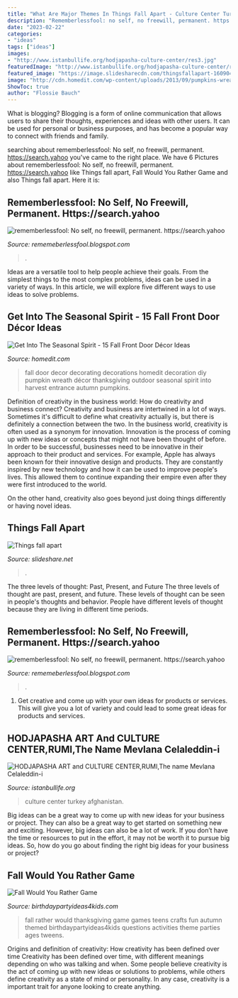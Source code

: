 ```yaml
---
title: "What Are Major Themes In Things Fall Apart - Culture Center Turkey Afghanistan"
description: "Rememberlessfool: no self, no freewill, permanent. https://search.yahoo"
date: "2023-02-22"
categories:
- "ideas"
tags: ["ideas"]
images:
- "http://www.istanbullife.org/hodjapasha-culture-center/res3.jpg"
featuredImage: "http://www.istanbullife.org/hodjapasha-culture-center/res3.jpg"
featured_image: "https://image.slidesharecdn.com/thingsfallapart-160904120542/95/things-fall-apart-39-638.jpg?cb=1472990813"
image: "http://cdn.homedit.com/wp-content/uploads/2013/09/pumpkins-wreath-for-fall.jpg"
ShowToc: true
author: "Flossie Bauch"
---
```



What is blogging?
Blogging is a form of online communication that allows users to share their thoughts, experiences and ideas with other users. It can be used for personal or business purposes, and has become a popular way to connect with friends and family.

	

		
searching about rememberlessfool: No self, no freewill, permanent. https://search.yahoo you've came to the right place. We have 6 Pictures about rememberlessfool: No self, no freewill, permanent. https://search.yahoo like Things fall apart, Fall Would You Rather Game and also Things fall apart. Here it is:
		
    
## Rememberlessfool: No Self, No Freewill, Permanent. Https://search.yahoo

<img loading=lazy src="https://1.bp.blogspot.com/-PFsnpVk_dL4/XkHvB3dar8I/AAAAAAAAclA/aPQLMYwuSbw5uON040Q9_DEqwhYK1e8CACLcBGAsYHQ/s1600/Untitled430.png" onerror="this.onerror=null;this.src='https://tse1.mm.bing.net/th?id=OIP.O7__VeO_Iysmd6yZRBpOqgHaEK&amp;pid=15.1';" alt="rememberlessfool: No self, no freewill, permanent. https://search.yahoo">

_Source: rememeberlessfool.blogspot.com_

>. 

	

Ideas are a versatile tool to help people achieve their goals. From the simplest things to the most complex problems, ideas can be used in a variety of ways. In this article, we will explore five different ways to use ideas to solve problems.

    
## Get Into The Seasonal Spirit - 15 Fall Front Door Décor Ideas

<img loading=lazy src="http://cdn.homedit.com/wp-content/uploads/2013/09/pumpkins-wreath-for-fall.jpg" onerror="this.onerror=null;this.src='https://tse3.mm.bing.net/th?id=OIP.P548JgEdXHRgTMj02azyzQHaJ7&amp;pid=15.1';" alt="Get Into The Seasonal Spirit - 15 Fall Front Door Décor Ideas">

_Source: homedit.com_

>fall door decor decorating decorations homedit decoration diy pumpkin wreath décor thanksgiving outdoor seasonal spirit into harvest entrance autumn pumpkins. 

	

Definition of creativity in the business world: How do creativity and business connect?
Creativity and business are intertwined in a lot of ways. Sometimes it's difficult to define what creativity actually is, but there is definitely a connection between the two. 
In the business world, creativity is often used as a synonym for innovation. Innovation is the process of coming up with new ideas or concepts that might not have been thought of before. In order to be successful, businesses need to be innovative in their approach to their product and services. For example, Apple has always been known for their innovative design and products. They are constantly inspired by new technology and how it can be used to improve people's lives. This allowed them to continue expanding their empire even after they were first introduced to the world. 

On the other hand, creativity also goes beyond just doing things differently or having novel ideas.

    
## Things Fall Apart

<img loading=lazy src="https://image.slidesharecdn.com/thingsfallapart-160904120542/95/things-fall-apart-39-638.jpg?cb=1472990813" onerror="this.onerror=null;this.src='https://tse2.mm.bing.net/th?id=OIP.F3fAUPAa38mkzw6q4zkK3gHaEK&amp;pid=15.1';" alt="Things fall apart">

_Source: slideshare.net_

>. 

	

The three levels of thought: Past, Present, and Future
The three levels of thought are past, present, and future. These levels of thought can be seen in people's thoughts and behavior. People have different levels of thought because they are living in different time periods.

    
## Rememberlessfool: No Self, No Freewill, Permanent. Https://search.yahoo

<img loading=lazy src="https://1.bp.blogspot.com/-CyaricRHEkw/XgvbtisTh_I/AAAAAAAAb2I/ZY_ewffLqYc-z7PxA_6197drchPKe0abQCLcBGAsYHQ/s1600/Untitled114.png" onerror="this.onerror=null;this.src='https://tse4.mm.bing.net/th?id=OIP.jHh1chWUF4j1cPWiMK4MUAHaEK&amp;pid=15.1';" alt="rememberlessfool: No self, no freewill, permanent. https://search.yahoo">

_Source: rememeberlessfool.blogspot.com_

>. 

	

1. Get creative and come up with your own ideas for products or services. This will give you a lot of variety and could lead to some great ideas for products and services.

    
## HODJAPASHA ART And CULTURE CENTER,RUMI,The Name Mevlana Celaleddin-i

<img loading=lazy src="http://www.istanbullife.org/hodjapasha-culture-center/res3.jpg" onerror="this.onerror=null;this.src='https://tse2.mm.bing.net/th?id=OIP.TsV1xGbBgf2dllCTFrqVKwHaBh&amp;pid=15.1';" alt="HODJAPASHA ART and CULTURE CENTER,RUMI,The name Mevlana Celaleddin-i">

_Source: istanbullife.org_

>culture center turkey afghanistan. 

	

Big ideas can be a great way to come up with new ideas for your business or project. They can also be a great way to get started on something new and exciting. However, big ideas can also be a lot of work. If you don’t have the time or resources to put in the effort, it may not be worth it to pursue big ideas. So, how do you go about finding the right big ideas for your business or project?

    
## Fall Would You Rather Game

<img loading=lazy src="http://www.birthdaypartyideas4kids.com/fall-would-you-rather.png" onerror="this.onerror=null;this.src='https://tse3.mm.bing.net/th?id=OIP.WlS0XJbMDW_ecX6NcrV0CAAAAA&amp;pid=15.1';" alt="Fall Would You Rather Game">

_Source: birthdaypartyideas4kids.com_

>fall rather would thanksgiving game games teens crafts fun autumn themed birthdaypartyideas4kids questions activities theme parties ages tweens. 

	

Origins and definition of creativity: How creativity has been defined over time
Creativity has been defined over time, with different meanings depending on who was talking and when. Some people believe creativity is the act of coming up with new ideas or solutions to problems, while others define creativity as a state of mind or personality. In any case, creativity is a important trait for anyone looking to create anything.

